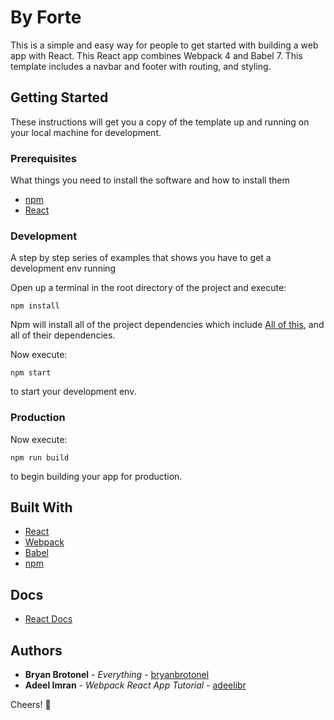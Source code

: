# By Forte

This is a simple and easy way for people to get started with building a web app with React. This React app combines Webpack 4 and Babel 7. This template includes a navbar and footer with routing, and styling.

## Getting Started

These instructions will get you a copy of the template up and running on your local machine for development.

### Prerequisites

What things you need to install the software and how to install them

- [npm](https://www.npmjs.com/get-npm)
- [React](https://reactjs.org/docs/add-react-to-a-new-app.html)

### Development

A step by step series of examples that shows you have to get a development env running

Open up a terminal in the root directory of the project and execute:

    npm install

Npm will install all of the project dependencies which include [All of this](#built-with), and all of their dependencies.

Now execute:

    npm start

to start your development env.

### Production

Now execute:

    npm run build

to begin building your app for production.

## Built With

- [React](https://reactjs.org/)
- [Webpack](https://webpack.js.org/)
- [Babel](https://babeljs.io/)
- [npm](https://www.npmjs.com/)

## Docs

- [React Docs](React.md)

## Authors

- **Bryan Brotonel** - _Everything_ - [bryanbrotonel](https://github.com/bryanbrotonel)
- **Adeel Imran** - _Webpack React App Tutorial_ - [adeelibr](https://github.com/adeelibr)

Cheers! :tada:
